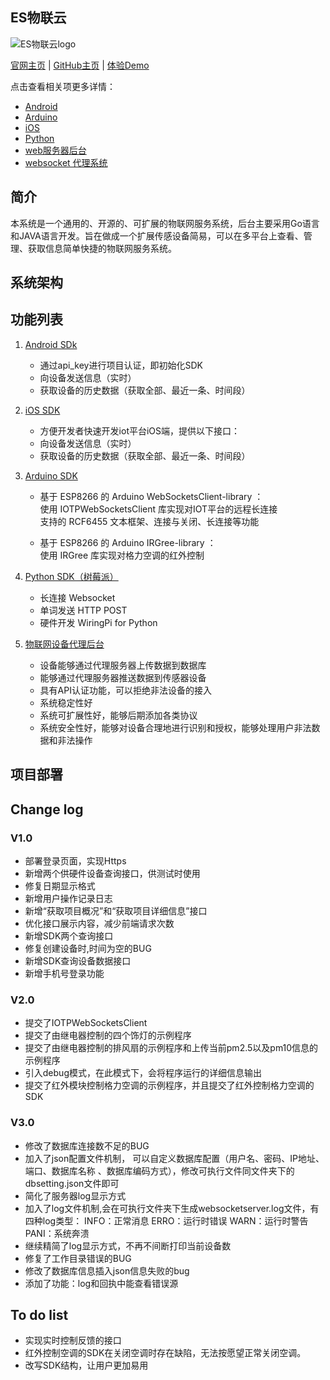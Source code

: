 ## ES物联云
![ES物联云logo](https://github.com/ECSLab/ES_IoT_Cloud/blob/master/LOGO.jpg?raw=true)

<a href="">官网主页<a/> | <a href="">GitHub主页</a> | <a href="">体验Demo</a>

点击查看相关项更多详情：

- <a href="">Android</a>
- <a href="">Arduino</a>
- <a href="">iOS<a/>
- <a href="">Python</a>
- <a href="">web服务器后台</a>
- <a href="">websocket 代理系统</a>

## 简介
本系统是一个通用的、开源的、可扩展的物联网服务系统，后台主要采用Go语言和JAVA语言开发。旨在做成一个扩展传感设备简易，可以在多平台上查看、管理、获取信息简单快捷的物联网服务系统。

## 系统架构

## 功能列表 
1. <a href="">Android SDk</a>
	-  通过api_key进行项目认证，即初始化SDK
	-  向设备发送信息（实时）
	-  获取设备的历史数据（获取全部、最近一条、时间段）


2. <a href="">iOS SDK</a>
	-  方便开发者快速开发iot平台iOS端，提供以下接口：
	-  向设备发送信息（实时）
	-  获取设备的历史数据（获取全部、最近一条、时间段）

3. <a href="">Arduino SDK</a>
	- 基于 ESP8266 的 Arduino WebSocketsClient-library ：</br>
	 使用 IOTPWebSocketsClient 库实现对IOT平台的远程长连接</br>
	 支持的 RCF6455 文本框架、连接与关闭、长连接等功能

	- 基于 ESP8266 的 Arduino IRGree-library ： 	</br>
	 使用 IRGree 库实现对格力空调的红外控制

4. <a href="">Python SDK（树莓派）</a>
	-  长连接 Websocket
	-  单词发送 HTTP POST
	-  硬件开发 WiringPi for Python

5. <a href="">物联网设备代理后台</a>
	-  设备能够通过代理服务器上传数据到数据库
	-  能够通过代理服务器推送数据到传感器设备
	-  具有API认证功能，可以拒绝非法设备的接入
	-  系统稳定性好
	-  系统可扩展性好，能够后期添加各类协议
	-  系统安全性好，能够对设备合理地进行识别和授权，能够处理用户非法数据和非法操作

## 项目部署


## Change log
### V1.0
-  部署登录页面，实现Https
-  新增两个供硬件设备查询接口，供测试时使用
-  修复日期显示格式
-  新增用户操作记录日志
-  新增“获取项目概况”和“获取项目详细信息”接口
-  优化接口展示内容，减少前端请求次数
-  新增SDK两个查询接口
-  修复创建设备时,时间为空的BUG
-  新增SDK查询设备数据接口
-  新增手机号登录功能
### V2.0
-  提交了IOTPWebSocketsClient
-  提交了由继电器控制的四个饰灯的示例程序
-  提交了由继电器控制的排风扇的示例程序和上传当前pm2.5以及pm10信息的示例程序
-  引入debug模式，在此模式下，会将程序运行的详细信息输出
-  提交了红外模块控制格力空调的示例程序，并且提交了红外控制格力空调的SDK
### V3.0
-  修改了数据库连接数不足的BUG
-  加入了json配置文件机制， 可以自定义数据库配置（用户名、密码、IP地址、端口、数据库名称 、数据库编码方式），修改可执行文件同文件夹下的dbsetting.json文件即可
-  简化了服务器log显示方式
-  加入了log文件机制,会在可执行文件夹下生成websocketserver.log文件，有四种log类型：
		 	INFO：正常消息
		 	ERRO：运行时错误
		 	WARN：运行时警告
			PANI：系统奔溃
-  继续精简了log显示方式，不再不间断打印当前设备数
-  修复了工作目录错误的BUG
-  修改了数据库信息插入json信息失败的bug
-  添加了功能：log和回执中能查看错误源

## To do list
	
- 	实现实时控制反馈的接口
- 	红外控制空调的SDK在关闭空调时存在缺陷，无法按愿望正常关闭空调。
- 	改写SDK结构，让用户更加易用
